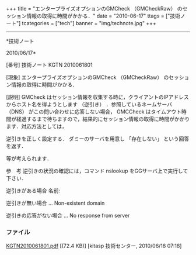 ﻿+++
title = "エンタープライズオプションのGMCheck （GMCheckRaw） のセッション情報の取得に時間がかかる．"
date = "2010-06-17"
ttags = ["技術ノート"]
tcategories = ["tech"]
banner = "img/technote.jpg"
+++

-----------------------------------------------------------------------------------------------------------------------------

*技術ノート

2010/06/17*


[番号]
技術ノート KGTN 2010061801

[現象]
エンタープライズオプションのGMCheck （GMCheckRaw）
のセッション情報の取得に時間がかかる．

[説明]
GMCheck
はセッション情報を収集する時に，クライアントのIPアドレスからホスト名を得ようとします
（逆引き） ．参照しているネームサーバ （DNS）
がこの問い合わせに応答しない場合， GMCCheck
はタイムアウト時間が経過するまで待ちますので，結果的にセッション情報の取得に時間がかかります．対応方法としては，

逆引きを正しく設定する．
ダミーのサーバを用意し 「存在しない」 という回答を返す．

等が考えられます．

参　考
逆引きの状況の確認には，コマンド nslookup をGGサーバ上で実行して下さい．

逆引きがある場合
名前:

逆引きが無い場合
... Non-existent domain

逆引きの応答がない場合
... No response from server


### ファイル

 
 


[KGTN2010061801.pdf](http://techreport.kitasp.net/attachments/download/205/KGTN2010061801.pdf)
 [(72.4 KB)] [kitasp 技術センター, 2010/06/18
07:18]


 


 

